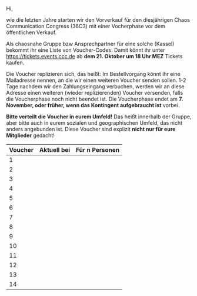 Hi,

wie die letzten Jahre starten wir den Vorverkauf für den
diesjährigen Chaos Communication Congress (36C3) mit einer
Vocherphase vor dem öffentlichen Verkauf.

Als chaosnahe Gruppe bzw Ansprechpartner für eine solche
(Kassel) bekommt ihr eine Liste von Voucher-Codes. Damit
könnt ihr unter https://tickets.events.ccc.de ab **dem 21.
Oktober um 18 Uhr MEZ** Tickets kaufen.

Die Voucher replizieren sich, das heißt: Im Bestellvorgang
könnt ihr eine Mailadresse nennen, an die wir einen weiteren
Voucher senden sollen. 1-2 Tage nachdem wir den
Zahlungseingang verbuchen, werden wir an diese Adresse einen
weiteren (wieder replizierenden) Voucher versenden, falls
die Voucherphase noch nicht beendet ist. Die Voucherphase
endet am **7. November, oder früher, wenn das Kontingent
aufgebraucht ist** vorbei.

**Bitte verteilt die Voucher in eurem Umfeld!** Das heißt
innerhalb der Gruppe, aber bitte auch in eurem sozialen und
geographischen Umfeld, das nicht anders angebunden ist.
Diese Voucher sind explizit **nicht nur für eure
Mitglieder** gedacht!


| Voucher | Aktuell bei                       | Für n Personen |
| ------- | --------------------------------- | -------------- |
| 1       |                                   |                |
| 2       |                                   |                |
| 3       |                                   |                |
| 4       |                                   |                |
| 5       |                                   |                |
| 6       |                                   |                |
| 7       |                                   |                |
| 8       |                                   |                |
| 9       |                                   |                |
| 10      |                                   |                |
| 11      |                                   |                |
| 12      |                                   |                |
| 13      |                                   |                |
| 14      |                                   |                |